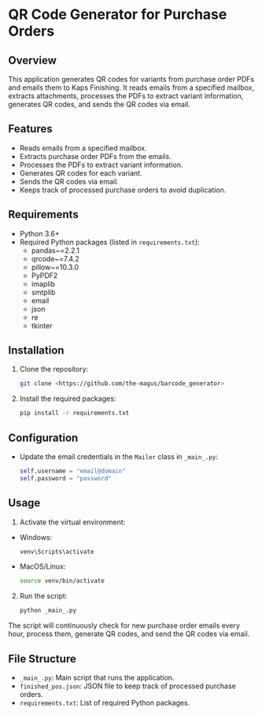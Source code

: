 # QR Code Generator for Purchase Orders

## Overview

This application generates QR codes for variants from purchase order PDFs and emails them to Kaps Finishing. It reads emails from a specified mailbox, extracts attachments, processes the PDFs to extract variant information, generates QR codes, and sends the QR codes via email.

## Features

- Reads emails from a specified mailbox.
- Extracts purchase order PDFs from the emails.
- Processes the PDFs to extract variant information.
- Generates QR codes for each variant.
- Sends the QR codes via email.
- Keeps track of processed purchase orders to avoid duplication.

## Requirements

- Python 3.6+
- Required Python packages (listed in `requirements.txt`):
  - pandas~=2.2.1
  - qrcode~=7.4.2
  - pillow~=10.3.0
  - PyPDF2
  - imaplib
  - smtplib
  - email
  - json
  - re
  - tkinter

## Installation

1. Clone the repository:
   ```sh
   git clone <https://github.com/the-magus/barcode_generator>
   ```

2. Install the required packages:
   ```sh
   pip install -r requirements.txt
   ```

## Configuration

- Update the email credentials in the `Mailer` class in `_main_.py`:
  ```python
  self.username = "email@domain"
  self.password = "password"
  ```

## Usage

1. Activate the virtual environment:
- Windows: 
  ```sh
  venv\Scripts\activate
  ```
- MacOS/Linux: 
  ```sh
  source venv/bin/activate
  ```
2. Run the script:
   ```sh
   python _main_.py
   ```
The script will continuously check for new purchase order emails every hour, process them, generate QR codes, and send the QR codes via email.

## File Structure

- `_main_.py`: Main script that runs the application.
- `finished_pos.json`: JSON file to keep track of processed purchase orders.
- `requirements.txt`: List of required Python packages.